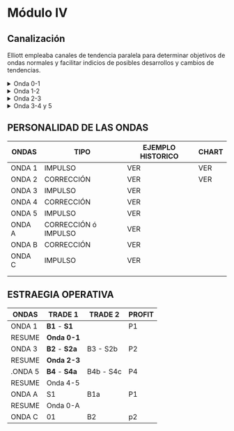 # Módulo IV

## Canalización

Elliott empleaba canales de tendencia paralela para determinar objetivos de ondas normales y facilitar indicios de posibles desarrollos y cambios de tendencias.

<details>

<summary>Onda 0-1</summary>

Para dibujar dos líneas paralelas se requieren al menos tres puntos de referencia, que llamaremos 0, 1 y 2. Formada la onda primera (0-1), se establece el punto 2, midiendo desde 1 hacia abajo una distancia igual al 61,8% del ascenso 0-1. Se traza la línea 0-2, y posteriormente una paralela a ésta, que pase por 1.

</details>

<details>

<summary>Onda 1-2</summary>

La onda correctiva segunda debería situarse en el límite inferior del canal, sobre la zona de la onda cuarta anterior de grado inferior, representando con frecuencia un retroceso del 50% sobre la subida anterior 0-1. Cuando la onda segunda hace suelo, el canal se ajusta, trazando la línea 0-2, y posteriormente una paralela a ésta, que pase por 1.

</details>

<details>

<summary>Onda 2-3</summary>

A medida que se desarrolla la onda, si un punto de giro no toca a una de las líneas paralelas, indicará que hay un cambio de dirección, debiendo entonces reconstruir el canal, olvidando el punto descrito anteriormente, y dibujando líneas paralelas que atraviesen el último “tres”. Este proceso puede que tenga que repetirse al formarse la onda cuarta y emplearse escala logarítmica.

</details>

<details>

<summary>Onda 3-4 y 5</summary>

Al ir finalizando la onda, la línea que forman los mínimos de las ondas segunda y cuarta, es la línea de suelo más fiable para el canal final de tendencia. La paralela superior a está podría ser ajustada. Si las ondas primera y tercera no son anormales, se traza una línea paralela a 2-4 que pase por 3.

</details>

## PERSONALIDAD DE LAS ONDAS

| ONDAS  | TIPO                 | EJEMPLO HISTORICO | CHART |
| ------ | -------------------- | ----------------- | ----- |
| ONDA 1 | IMPULSO              | VER               | VER   |
| ONDA 2 | CORRECCIÓN           | VER               | VER   |
| ONDA 3 | IMPULSO              | VER               |       |
| ONDA 4 | CORRECCIÓN           | VER               |       |
| ONDA 5 | IMPULSO              | VER               |       |
| ONDA A | CORRECCIÓN ó IMPULSO | VER               |       |
| ONDA B | CORRECCIÓN           | VER               |       |
| ONDA C | IMPULSO              | VER               |       |
|        |                      |                   |       |
|        |                      |                   |       |

## ESTRAEGIA OPERATIVA

| ONDAS   | TRADE 1          | TRADE 2   | PROFIT |
| ------- | ---------------- | --------- | ------ |
| ONDA 1  | **B1** - **S1**  |           | P1     |
| RESUME  | **Onda 0-1**     |           |        |
| ONDA 3  | **B2** - **S2a** | B3 - S2b  | P2     |
| RESUME  | **Onda 2-3**     |           |        |
| .ONDA 5 | **B4** - **S4a** | B4b - S4c | P4     |
| RESUME  | Onda 4-5         |           |        |
| ONDA A  | S1               | B1a       | P1     |
| RESUME  | Onda 0-A         |           |        |
| ONDA C  | 01               | B2        | p2     |

